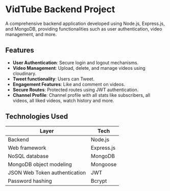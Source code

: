 # VidTube Backend Project

A comprehensive backend application developed using Node.js, Express.js, and MongoDB, providing functionalities such as user authentication, video management, and more.

## Features

- **User Authentication**: Secure login and logout mechanisms.
- **Video Management**: Upload, delete, and manage videos using cloudinary.
- **Tweet functionality**: Users can Tweet.
- **Engagement Features**: Like and comment on videos.
- **Secure Routes**: Protected routes using JWT authentication.
- **Channel Profile**: Channel profile with all stats like subscribers, all videos, all liked videos, watch history and more.

## Technologies Used

|Layer |       Tech               |
|-------------|------------------------------|
|    Backend |       Node.js     |
| Web framework   |      Express.js          |
|  NoSQL database   |   MongoDB              |
| MongoDB object modeling    |   Mongoose    |
|    JSON Web Token authentication    |  JWT |
|  Password hashing         |    Bcrypt      |
